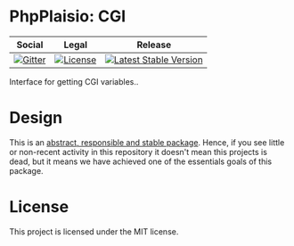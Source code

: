# PhpPlaisio: CGI

<table>
<thead>
<tr>
<th>Social</th>
<th>Legal</th>
<th>Release</th>
</tr>
</thead>
<tbody>
<tr>
<td>
<a href="https://gitter.im/PhpPlaisio/PhpPlaisio"><img src="https://badges.gitter.im/PhpPlaisio/PhpPlaisio.svg" alt="Gitter"/></a>
</td>
<td>
<a href="https://packagist.org/packages/plaisio/cgi"><img src="https://poser.pugx.org/plaisio/cgi/license" alt="License"/></a>
</td>
<td>
<a href="https://packagist.org/packages/plaisio/cgi"><img src="https://poser.pugx.org/plaisio/cgi/v/stable" alt="Latest Stable Version"/></a>
</td>
</tr>
</tbody>
</table>

Interface for getting CGI variables..

# Design

This is an [abstract, responsible and stable package](https://matthiasnoback.nl/book/principles-of-package-design/). Hence, if you see little or non-recent activity in this repository it doesn't mean this projects is dead, but it means we have achieved one of the essentials goals of this package.     

# License

This project is licensed under the MIT license.
